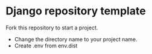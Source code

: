 # Django repository template

Fork this repository to start a project.

- Change the directory name to your project name.
- Create .env from env.dist
